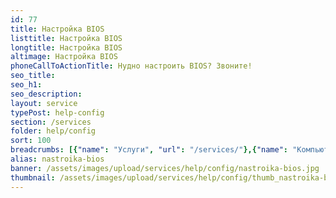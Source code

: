 ```yaml
---
id: 77
title: Настройка BIOS
listtitle: Настройка BIOS
longtitle: Настройка BIOS
altimage: Настройка BIOS
phoneCallToActionTitle: Нудно настроить BIOS? Звоните!
seo_title: 
seo_h1: 
seo_description: 
layout: service
typePost: help-config
section: /services
folder: help/config
sort: 100
breadcrumbs: [{"name": "Услуги", "url": "/services/"},{"name": "Компьютерная помощь", "url": "/services/help/"},{"name": "Настройка ПО", "url": "/services/help/config/"}]
alias: nastroika-bios
banner: /assets/images/upload/services/help/config/nastroika-bios.jpg
thumbnail: /assets/images/upload/services/help/config/thumb_nastroika-bios.jpg
---
```

